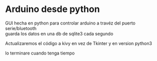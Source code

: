 # Arduino desde python

GUI hecha en python para controlar arduino a travéz del puerto serie/bluetooth  
guarda los datos en una db de sqlite3 cada segundo  

Actualizaremos el código a kivy en vez de Tkinter y en version python3  


lo terminare cuando tenga tiempo

